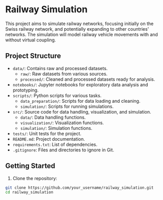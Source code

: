 # Railway Simulation

This project aims to simulate railway networks, focusing initially on the Swiss railway network, and potentially expanding to other countries' networks. The simulation will model railway vehicle movements with and without virtual coupling.

## Project Structure

- `data/`: Contains raw and processed datasets.
  - `raw/`: Raw datasets from various sources.
  - `processed/`: Cleaned and processed datasets ready for analysis.
- `notebooks/`: Jupyter notebooks for exploratory data analysis and prototyping.
- `scripts/`: Python scripts for various tasks.
  - `data_preparation/`: Scripts for data loading and cleaning.
  - `simulation/`: Scripts for running simulations.
- `src/`: Source code for data handling, visualization, and simulation.
  - `data/`: Data handling functions.
  - `visualization/`: Visualization functions.
  - `simulation/`: Simulation functions.
- `tests/`: Unit tests for the project.
- `README.md`: Project documentation.
- `requirements.txt`: List of dependencies.
- `.gitignore`: Files and directories to ignore in Git.

## Getting Started

1. Clone the repository:

```sh
git clone https://github.com/your_username/railway_simulation.git
cd railway_simulation
